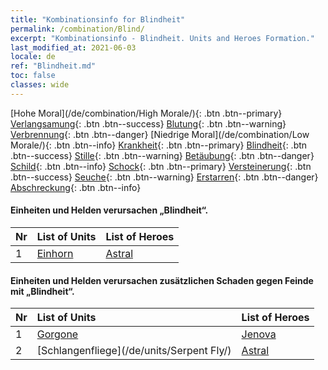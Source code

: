 ```yaml
---
title: "Kombinationsinfo for Blindheit"
permalink: /combination/Blind/
excerpt: "Kombinationsinfo - Blindheit. Units and Heroes Formation."
last_modified_at: 2021-06-03
locale: de
ref: "Blindheit.md"
toc: false
classes: wide
---
```


  [Hohe Moral](/de/combination/High Morale/){: .btn .btn--primary} [Verlangsamung](/de/combination/Slow/){: .btn .btn--success} [Blutung](/de/combination/Bleeding/){: .btn .btn--warning} [Verbrennung](/de/combination/Burning/){: .btn .btn--danger} [Niedrige Moral](/de/combination/Low Morale/){: .btn .btn--info} [Krankheit](/de/combination/Disease/){: .btn .btn--primary} [Blindheit](/de/combination/Blind/){: .btn .btn--success} [Stille](/de/combination/Silence/){: .btn .btn--warning} [Betäubung](/de/combination/Stun/){: .btn .btn--danger} [Schild](/de/combination/Shield/){: .btn .btn--info} [Schock](/de/combination/Static/){: .btn .btn--primary} [Versteinerung](/de/combination/Petrify/){: .btn .btn--success} [Seuche](/de/combination/Plague/){: .btn .btn--warning} [Erstarren](/de/combination/Freeze/){: .btn .btn--danger} [Abschreckung](/de/combination/Deterrence/){: .btn .btn--info} 


#### Einheiten und Helden verursachen „Blindheit“.

  | Nr |  List of Units  | List of Heroes | 
  |:---|:----------------|:---------------| 
  | 1 | [Einhorn](/de/units/Unicorn/) | [Astral](/de/heroes/Astral/) |


#### Einheiten und Helden verursachen zusätzlichen Schaden gegen Feinde mit „Blindheit“.

  | Nr |  List of Units  | List of Heroes | 
  |:---|:----------------|:---------------| 
  | 1 | [Gorgone](/de/units/Gorgon/) | [Jenova](/de/heroes/Jenova/) |
  | 2 | [Schlangenfliege](/de/units/Serpent Fly/) | [Astral](/de/heroes/Astral/) |
